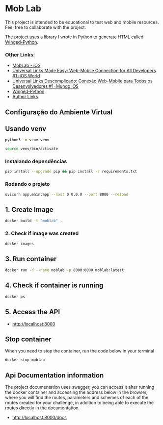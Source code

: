 # Mob Lab

This project is intended to be educational to test web and mobile resources. Feel free to collaborate with the project.

The project uses a library I wrote in Python to generate HTML called [Winged-Python](https://github.com/micheltlutz/Winged-Python).

### Other Links:

- [MobLab - iOS](https://github.com/micheltlutz/moblab-ios)
- [Universal Links Made Easy: Web-Mobile Connection for All Developers #1 - iOS World](https://micheltlutz.me/universal-links-made-easy-web-mobile-connection-for-all-developers-1-ios-world-99d9959f4d48)
- [Universal Links Descomplicado: Conexão Web-Mobile para Todos os Desenvolvedores #1 - Mundo iOS](https://micheltlutz.me/universal-links-descomplicado-conex%C3%A3o-web-mobile-para-todos-os-desenvolvedores-1-mundo-ios-fbc8fd068e9b)
- [Winged-Python](https://github.com/micheltlutz/Winged-Python)
- [Author Links](https://linktr.ee/micheltlutz)


## Configuração do Ambiente Virtual

## Usando venv

```bash
python3 -m venv venv
```

```bash
source venv/bin/activate
```

### Instalando dependências

```bash
pip install --upgrade pip && pip install -r requirements.txt
```

### Rodando o projeto

```bash
uvicorn app.main:app --host 0.0.0.0 --port 8000 --reload
```

## 1. Create Image

```bash
docker build -t "moblab" .
```

### 2. Check if image was created

```bash
docker images
```
## 3. Run container

```bash
docker run -d --name moblab -p 8000:8000 moblab:latest
```

## 4. Check if container is running

```bash
docker ps
```

## 5. Access the API

- [http://localhost:8000](http://localhost:8000)

## Stop container

When you need to stop the container, run the code below in your terminal

```bash
docker stop moblab
```

## Api Documentation information

The project documentation uses swagger, you can access it after running the docker container and accessing the address below in the browser, where you will find the routes, parameters and schemes of each of the routes created for your challenge, in addition to being able to execute the routes directly in the documentation.

- [http://localhost:8000/docs](http://localhost:8000/docs)
